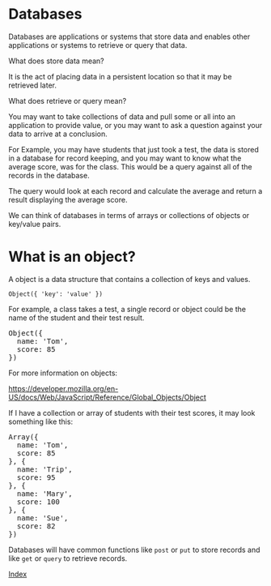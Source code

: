# Databases

Databases are applications or systems that store data and enables other applications
or systems to retrieve or query that data.

What does store data mean?

It is the act of placing data in a persistent location so that it may be retrieved
later.

What does retrieve or query mean?

You may want to take collections of data and pull some or all into an application
to provide value, or you may want to ask a question against your data to arrive at
a conclusion.

For Example, you may have students that just took a test, the data is stored
in a database for record keeping, and you may want to know what the average score,
was for the class. This would be a query against all of the records in the database.

The query would look at each record and calculate the average and return a result
displaying the average score.

We can think of databases in terms of arrays or collections of objects or key/value
pairs.

# What is an object?

A object is a data structure that contains a collection of keys and values.

```
Object({ 'key': 'value' })
```

For example, a class takes a test, a single record or object could be the name of the
student and their test result.

<div class="tonic">
<pre>
Object({
  name: 'Tom',
  score: 85
})
</pre>
</div>

For more information on objects:

https://developer.mozilla.org/en-US/docs/Web/JavaScript/Reference/Global_Objects/Object

If I have a collection or array of students with their test scores, it may look
something like this:

<div class="tonic">
<pre>
Array({
  name: 'Tom',
  score: 85
}, {
  name: 'Trip',
  score: 95
}, {
  name: 'Mary',
  score: 100
}, {
  name: 'Sue',
  score: 82
})
</pre>
</div>

Databases will have common functions like `post` or `put` to store records and like
`get` or `query` to retrieve records.



[Index](.)
